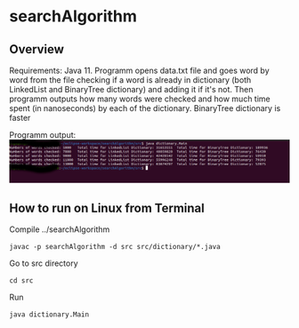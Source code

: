 # searchAlgorithm
## Overview

Requirements: Java 11.
Programm opens data.txt file and goes word by word from the file checking if a word is already in dictionary (both LinkedList and BinaryTree dictionary) and adding it if it's not. Then programm outputs how many words were checked and how much time spent (in nanoseconds) by each of the dictionary. BinaryTree dictionary is faster 

Programm output:
![alt text](https://github.com/OlgaYatsenko/searchAlgorithm/blob/master/data/searchAlgorithmResult1.png "Logo Title Text 1")

## How to run on Linux from Terminal
Compile
../searchAlgorithm
```
javac -p searchAlgorithm -d src src/dictionary/*.java
```
Go to src directory
```
cd src
```
Run
```
java dictionary.Main
```


